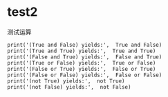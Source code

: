 # test2
测试运算

    print('(True and False) yields:',  True and False)
    print('(True and True) yields:',  True and True)
    print('(False and True) yields:',  False and True)
    print('(True or False) yields:',  True or False)
    print('(False or True) yields:',  False or True)
    print('(False or False) yields:',  False or False)
    print('(not True) yields:',  not True)
    print('(not False) yields:',  not False)
